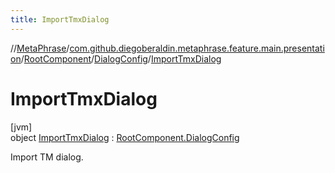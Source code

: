 ```yaml
---
title: ImportTmxDialog
---
```

//[MetaPhrase](../../../../../index.html)/[com.github.diegoberaldin.metaphrase.feature.main.presentation](../../../index.html)/[RootComponent](../../index.html)/[DialogConfig](../index.html)/[ImportTmxDialog](index.html)



# ImportTmxDialog



[jvm]\
object [ImportTmxDialog](index.html) : [RootComponent.DialogConfig](../index.html)

Import TM dialog.



